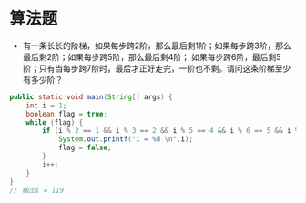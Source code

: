 # 算法题

* 有一条长长的阶梯，如果每步跨2阶，那么最后剩1阶；如果每步跨3阶，那么最后剩2阶；如果每步跨5阶，那么最后剩4阶；
如果每步跨6阶，最后剩5阶；只有当每步跨7阶时，最后才正好走完，一阶也不剩。请问这条阶梯至少有多少阶？

```java
public static void main(String[] args) {
    int i = 1;
    boolean flag = true;
    while (flag) {
        if (i % 2 == 1 && i % 3 == 2 && i % 5 == 4 && i % 6 == 5 && i % 7 == 0) {
            System.out.printf("i = %d \n",i);
            flag = false;
        }
        i++;
    }
}
// 输出i = 119 

```
